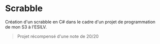 # Scrabble
Création d'un scrabble en C# dans le cadre d'un projet de programmation de mon S3 à l'ESILV.

> Projet récompensé d'une note de 20/20

